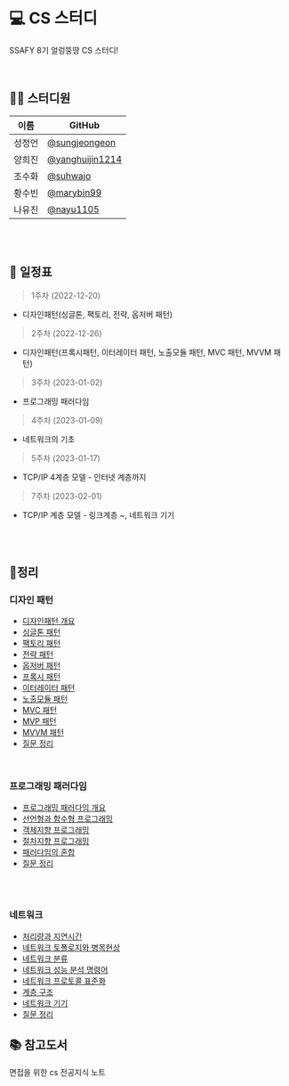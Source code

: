 # 💻 CS 스터디
 SSAFY 8기 얼렁뚱땅 CS 스터디!

<br>

## 👩‍💻 스터디원
| 이름   | GitHub                                         |
| ------ | ---------------------------------------------- |
| 성정언 | [@sungjeongeon](https://github.com/sungjeongeon) |
| 양희진 | [@yanghuijin1214](https://github.com/yanghuijin1214) |
| 조수화 | [@suhwajo](https://github.com/suhwajo) |
| 황수빈 | [@marybin99](https://github.com/marybin99) |
| 나유진 | [@nayu1105](https://github.com/nayu1105) |

<br>
<br>

## 📆 일정표
> 1주차 (2022-12-20)
- 디자인패턴(싱글톤, 팩토리, 전략, 옵저버 패턴)

> 2주차 (2022-12-26)
- 디자인패턴(프록시패턴, 이터레이터 패턴, 노출모듈 패턴, MVC 패턴, MVVM 패턴)

> 3주차 (2023-01-02)
- 프로그래밍 패러다임

> 4주차 (2023-01-09)
- 네트워크의 기초

> 5주차 (2023-01-17)
- TCP/IP 4계층 모델 - 인터넷 계층까지

> 7주차 (2023-02-01)
- TCP/IP 계층 모델 - 링크계층 ~, 네트워크 기기 

<br>
<br>

## 📒정리

### 디자인 패턴
- [디자인패턴 개요](./DesignPattern/디자인패턴%20개요.md)
- [싱글톤 패턴](./DesignPattern/싱글톤패턴.md)
- [팩토리 패턴](./DesignPattern/팩토리패턴.md)
- [전략 패턴](./DesignPattern/전략패턴.md)
- [옵저버 패턴](./DesignPattern/옵저버패턴.md)
- [프록시 패턴](./DesignPattern/프록시패턴.md)
- [이터레이터 패턴](./DesignPattern/이터레이터패턴.md)
- [노출모듈 패턴](./DesignPattern/노출모듈패턴.md)
- [MVC 패턴](./DesignPattern/MVC패턴.md)
- [MVP 패턴](./DesignPattern/MVP패턴.md)
- [MVVM 패턴](./DesignPattern/MVVM패턴.md)
- [질문 정리](./DesignPattern/면접질문리스트.md)

<br>

### 프로그래밍 패러다임
- [프로그래밍 패러다임 개요](./%ED%94%84%EB%A1%9C%EA%B7%B8%EB%9E%98%EB%B0%8D%20%ED%8C%A8%EB%9F%AC%EB%8B%A4%EC%9E%84/%ED%94%84%EB%A1%9C%EA%B7%B8%EB%9E%98%EB%B0%8D%20%ED%8C%A8%EB%9F%AC%EB%8B%A4%EC%9E%84%20%EA%B0%9C%EC%9A%94.md)
- [선언형과 함수형 프로그래밍](./%ED%94%84%EB%A1%9C%EA%B7%B8%EB%9E%98%EB%B0%8D%20%ED%8C%A8%EB%9F%AC%EB%8B%A4%EC%9E%84/%EC%84%A0%EC%96%B8%ED%98%95%EA%B3%BC%20%ED%95%A8%EC%88%98%ED%98%95%20%ED%94%84%EB%A1%9C%EA%B7%B8%EB%9E%98%EB%B0%8D.md)
- [객체지향 프로그래밍](./%ED%94%84%EB%A1%9C%EA%B7%B8%EB%9E%98%EB%B0%8D%20%ED%8C%A8%EB%9F%AC%EB%8B%A4%EC%9E%84/%EA%B0%9D%EC%B2%B4%EC%A7%80%ED%96%A5%20%ED%94%84%EB%A1%9C%EA%B7%B8%EB%9E%98%EB%B0%8D.md)
- [절차지향 프로그래밍](./%ED%94%84%EB%A1%9C%EA%B7%B8%EB%9E%98%EB%B0%8D%20%ED%8C%A8%EB%9F%AC%EB%8B%A4%EC%9E%84/%EC%A0%88%EC%B0%A8%EC%A7%80%ED%96%A5%20%ED%94%84%EB%A1%9C%EA%B7%B8%EB%9E%98%EB%B0%8D.md)
- [패러다임의 혼합](./%ED%94%84%EB%A1%9C%EA%B7%B8%EB%9E%98%EB%B0%8D%20%ED%8C%A8%EB%9F%AC%EB%8B%A4%EC%9E%84/%ED%8C%A8%EB%9F%AC%EB%8B%A4%EC%9E%84%EC%9D%98%20%ED%98%BC%ED%95%A9.md)
- [질문 정리](./%ED%94%84%EB%A1%9C%EA%B7%B8%EB%9E%98%EB%B0%8D%20%ED%8C%A8%EB%9F%AC%EB%8B%A4%EC%9E%84/%EB%A9%B4%EC%A0%91%EC%A7%88%EB%AC%B8%EB%A6%AC%EC%8A%A4%ED%8A%B8.md)

<br>
<br>

### 네트워크
- [처리량과 지연시간](./네트워크/%EC%B2%98%EB%A6%AC%EB%9F%89%EA%B3%BC%20%EC%A7%80%EC%97%B0%EC%8B%9C%EA%B0%84.md)
- [네트워크 토폴로지와 병목현상](./네트워크/%EB%84%A4%ED%8A%B8%EC%9B%8C%ED%81%AC%20%ED%86%A0%ED%8F%B4%EB%A1%9C%EC%A7%80%EC%99%80%20%EB%B3%91%EB%AA%A9%20%ED%98%84%EC%83%81.md)
- [네트워크 분류](./네트워크/%EB%84%A4%ED%8A%B8%EC%9B%8C%ED%81%AC%20%EB%B6%84%EB%A5%98.md)
- [네트워크 성능 분석 명령어](./네트워크/%EB%84%A4%ED%8A%B8%EC%9B%8C%ED%81%AC%20%EC%84%B1%EB%8A%A5%20%EB%B6%84%EC%84%9D%20%EB%AA%85%EB%A0%B9%EC%96%B4.md)
- [네트워크 프로토콜 표준화](./네트워크/%EB%84%A4%ED%8A%B8%EC%9B%8C%ED%81%AC%20%ED%94%84%EB%A1%9C%ED%86%A0%EC%BD%9C%20%ED%91%9C%EC%A4%80%ED%99%94.md)
- [계층 구조](./네트워크/%EA%B3%84%EC%B8%B5%20%EA%B5%AC%EC%A1%B0.md)
- [네트워크 기기](./네트워크/%EB%84%A4%ED%8A%B8%EC%9B%8C%ED%81%AC%20%EA%B8%B0%EA%B8%B0.md)
- [질문 정리](./네트워크/%EB%A9%B4%EC%A0%91%EC%A7%88%EB%AC%B8%EB%A6%AC%EC%8A%A4%ED%8A%B8.md)




## 📚 참고도서
면접을 위한 cs 전공지식 노트

